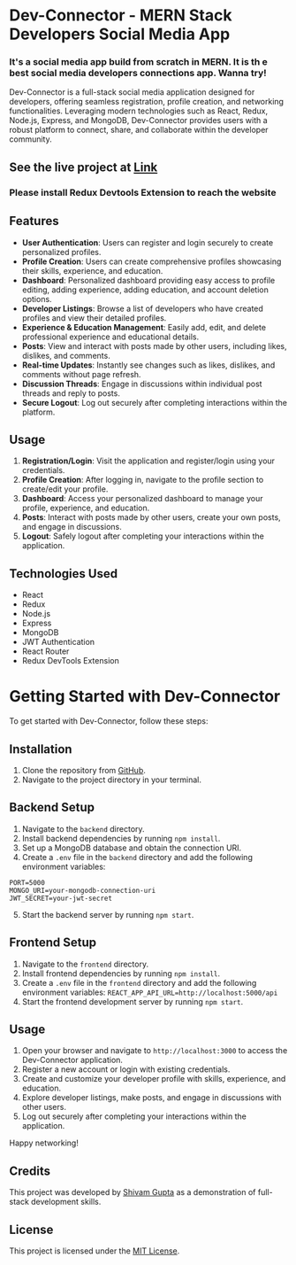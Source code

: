 # Dev-Connector - MERN Stack Developers Social Media App 
### It's a social media app build from scratch in MERN. It is th e best social media developers connections app. Wanna try!
Dev-Connector is a full-stack social media application designed for developers, offering seamless registration, profile creation, and networking functionalities. Leveraging modern technologies such as React, Redux, Node.js, Express, and MongoDB, Dev-Connector provides users with a robust platform to connect, share, and collaborate within the developer community.

## See the live project at [Link](https://mern-dev-connector-dev-social-media-bcap1341o-gupta123shivam.vercel.app/)
### Please install Redux Devtools Extension to reach the website

## Features

- **User Authentication**: Users can register and login securely to create personalized profiles.
- **Profile Creation**: Users can create comprehensive profiles showcasing their skills, experience, and education.
- **Dashboard**: Personalized dashboard providing easy access to profile editing, adding experience, adding education, and account deletion options.
- **Developer Listings**: Browse a list of developers who have created profiles and view their detailed profiles.
- **Experience & Education Management**: Easily add, edit, and delete professional experience and educational details.
- **Posts**: View and interact with posts made by other users, including likes, dislikes, and comments.
- **Real-time Updates**: Instantly see changes such as likes, dislikes, and comments without page refresh.
- **Discussion Threads**: Engage in discussions within individual post threads and reply to posts.
- **Secure Logout**: Log out securely after completing interactions within the platform.

## Usage

1. **Registration/Login**: Visit the application and register/login using your credentials.
2. **Profile Creation**: After logging in, navigate to the profile section to create/edit your profile.
3. **Dashboard**: Access your personalized dashboard to manage your profile, experience, and education.
4. **Posts**: Interact with posts made by other users, create your own posts, and engage in discussions.
5. **Logout**: Safely logout after completing your interactions within the application.

## Technologies Used

- React
- Redux
- Node.js
- Express
- MongoDB
- JWT Authentication
- React Router
- Redux DevTools Extension

# Getting Started with Dev-Connector

To get started with Dev-Connector, follow these steps:

## Installation

1. Clone the repository from [GitHub](insert-github-link).
2. Navigate to the project directory in your terminal.

## Backend Setup

1. Navigate to the `backend` directory.
2. Install backend dependencies by running `npm install`.
3. Set up a MongoDB database and obtain the connection URI.
4. Create a `.env` file in the `backend` directory and add the following environment variables:
```
PORT=5000
MONGO_URI=your-mongodb-connection-uri
JWT_SECRET=your-jwt-secret
```
5. Start the backend server by running `npm start`.

## Frontend Setup

1. Navigate to the `frontend` directory.
2. Install frontend dependencies by running `npm install`.
3. Create a `.env` file in the `frontend` directory and add the following environment variables:
`REACT_APP_API_URL=http://localhost:5000/api`
4. Start the frontend development server by running `npm start`.

## Usage

1. Open your browser and navigate to `http://localhost:3000` to access the Dev-Connector application.
2. Register a new account or login with existing credentials.
3. Create and customize your developer profile with skills, experience, and education.
4. Explore developer listings, make posts, and engage in discussions with other users.
5. Log out securely after completing your interactions within the application.

Happy networking!

## Credits

This project was developed by [Shivam Gupta](https://github.com/gupta123shivam) as a demonstration of full-stack development skills.

## License

This project is licensed under the [MIT License](insert-license-link).
